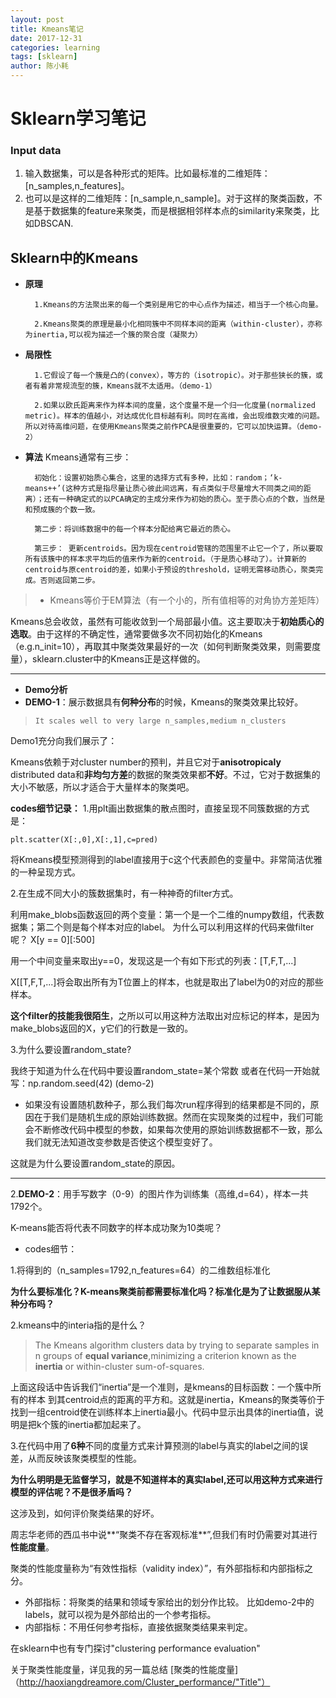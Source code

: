 ```yaml
---
layout: post
title: Kmeans笔记
date: 2017-12-31
categories: learning
tags: [sklearn]
author: 陈小耗
---
```


# Sklearn学习笔记
### Input data
1. 输入数据集，可以是各种形式的矩阵。比如最标准的二维矩阵：[n_samples,n_features]。
2. 也可以是这样的二维矩阵：[n_sample,n_sample]。对于这样的聚类函数，不是基于数据集的feature来聚类，而是根据相邻样本点的similarity来聚类，比如DBSCAN.

## Sklearn中的Kmeans
- **原理**

        1.Kmeans的方法聚出来的每一个类别是用它的中心点作为描述，相当于一个核心向量。

        2.Kmeans聚类的原理是最小化相同簇中不同样本间的距离（within-cluster），亦称为inertia,可以视为描述一个簇的聚合度（凝聚力）

- **局限性**

        1.它假设了每一个簇是凸的(convex），等方的（isotropic）。对于那些狭长的簇，或者有着非常规流型的簇，Kmeans就不太适用。（demo-1）

        2.如果以欧氏距离来作为样本间的度量，这个度量不是一个归一化度量(normalized metric)。样本的值越小，对达成优化目标越有利。同时在高维，会出现维数灾难的问题。所以对待高维问题，在使用Kmeans聚类之前作PCA是很重要的，它可以加快运算。（demo-2）

- **算法**
Kmeans通常有三步：

        初始化：设置初始质心集合，这里的选择方式有多种，比如：random；‘k-means++’(这种方式是指尽量让质心彼此间远离，有点类似于尽量增大不同类之间的距离）；还有一种确定式的以PCA确定的主成分来作为初始的质心。至于质心点的个数，当然是和预成簇的个数一致。

        第二步：将训练数据中的每一个样本分配给离它最近的质心。

        第三步： 更新centroids。因为现在centroid管辖的范围里不止它一个了，所以要取所有该簇中的样本求平均后的值来作为新的centroid。（于是质心移动了）。计算新的centroid与原centroid的差，如果小于预设的threshold，证明无需移动质心，聚类完成。否则返回第二步。

> - Kmeans等价于EM算法（有一个小的，所有值相等的对角协方差矩阵）


Kmeans总会收敛，虽然有可能收敛到一个局部最小值。这主要取决于**初始质心的选取**。由于这样的不确定性，通常要做多次不同初始化的Kmeans（e.g.n_init=10），再取其中聚类效果最好的一次（如何判断聚类效果，则需要度量），sklearn.cluster中的Kmeans正是这样做的。

***
- **Demo分析**
- **DEMO-1**：展示数据具有**何种分布**的时候，Kmeans的聚类效果比较好。

>     It scales well to very large n_samples,medium n_clusters

Demo1充分向我们展示了：

Kmeans依赖于对cluster number的预判，并且它对于**anisotropicaly** distributed data和**非均匀方差**的数据的聚类效果都**不好**。不过，它对于数据集的大小不敏感，所以才适合于大量样本的聚类吧。

**codes细节记录：**
1.用plt画出数据集的散点图时，直接呈现不同簇数据的方式是：

    plt.scatter(X[:,0],X[:,1],c=pred)

 将Kmeans模型预测得到的label直接用于c这个代表颜色的变量中。非常简洁优雅的一种呈现方式。

2.在生成不同大小的簇数据集时，有一种神奇的filter方式。

利用make_blobs函数返回的两个变量：第一个是一个二维的numpy数组，代表数据集；第二个则是每个样本对应的label。
为什么可以利用这样的代码来做filter呢？
    X[y == 0][:500]

用一个中间变量来取出y==0，发现这是一个有如下形式的列表：[T,F,T,...]

X[[T,F,T,...]将会取出所有为T位置上的样本，也就是取出了label为0的对应的那些样本。

**这个filter的技能我很陌生**，之所以可以用这种方法取出对应标记的样本，是因为make_blobs返回的X，y它们的行数是一致的。

3.为什么要设置random_state?

我终于知道为什么在代码中要设置random_state=某个常数
或者在代码一开始就写：np.random.seed(42) (demo-2)

- 如果没有设置随机数种子，那么我们每次run程序得到的结果都是不同的，原因在于我们是随机生成的原始训练数据。然而在实现聚类的过程中，我们可能会不断修改代码中模型的参数，如果每次使用的原始训练数据都不一致，那么我们就无法知道改变参数是否使这个模型变好了。

这就是为什么要设置random_state的原因。

***
2.**DEMO-2**：用手写数字（0-9）的图片作为训练集（高维,d=64），样本一共1792个。

K-means能否将代表不同数字的样本成功聚为10类呢？

- codes细节：

1.将得到的（n_samples=1792,n_features=64）的二维数组标准化

**为什么要标准化？K-means聚类前都需要标准化吗？标准化是为了让数据服从某种分布吗？**

2.kmeans中的interia指的是什么？

> The Kmeans algorithm clusters data by trying to separate samples in n groups of **equal variance**,minimizing a criterion known as the **inertia** or within-cluster sum-of-squares.

上面这段话中告诉我们“inertia”是一个准则，是kmeans的目标函数：一个簇中所有的样本
到其centroid点的距离的平方和。这就是inertia，Kmeans的聚类等价于找到一组centroid使在训练样本上inertia最小。代码中显示出具体的inertia值，说明是把k个簇的inertia都加起来了。

3.在代码中用了**6种**不同的度量方式来计算预测的label与真实的label之间的误差，从而反映该聚类模型的性能。

**为什么明明是无监督学习，就是不知道样本的真实label,还可以用这种方式来进行模型的评估呢？不是很矛盾吗？**

这涉及到，如何评价聚类结果的好坏。

周志华老师的西瓜书中说**“聚类不存在客观标准**”,但我们有时仍需要对其进行**性能度量**。

聚类的性能度量称为“有效性指标（validity index）”，有外部指标和内部指标之分。

- 外部指标：将聚类的结果和领域专家给出的划分作比较。
                   比如demo-2中的labels，就可以视为是外部给出的一个参考指标。
- 内部指标：不用任何参考指标，直接依据聚类结果来判定。

在sklearn中也有专门探讨"clustering performance evaluation"

关于聚类性能度量，详见我的另一篇总结
[聚类的性能度量]（http://haoxiangdreamore.com/Cluster_performance/"Title"）







